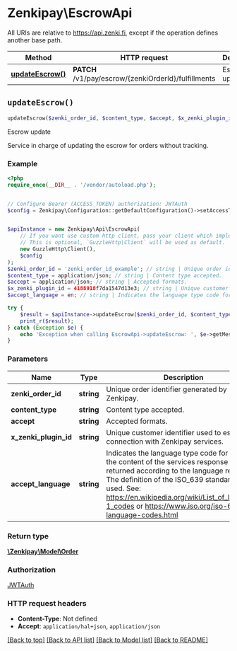 # Zenkipay\EscrowApi

All URIs are relative to https://api.zenki.fi, except if the operation defines another base path.

| Method | HTTP request | Description |
| ------------- | ------------- | ------------- |
| [**updateEscrow()**](EscrowApi.md#updateEscrow) | **PATCH** /v1/pay/escrow/{zenkiOrderId}/fulfillments | Escrow update |


## `updateEscrow()`

```php
updateEscrow($zenki_order_id, $content_type, $accept, $x_zenki_plugin_id, $accept_language): \Zenkipay\Model\Order
```

Escrow update

Service in charge of updating the escrow for orders without tracking.

### Example

```php
<?php
require_once(__DIR__ . '/vendor/autoload.php');


// Configure Bearer (ACCESS_TOKEN) authorization: JWTAuth
$config = Zenkipay\Configuration::getDefaultConfiguration()->setAccessToken('YOUR_ACCESS_TOKEN');


$apiInstance = new Zenkipay\Api\EscrowApi(
    // If you want use custom http client, pass your client which implements `GuzzleHttp\ClientInterface`.
    // This is optional, `GuzzleHttp\Client` will be used as default.
    new GuzzleHttp\Client(),
    $config
);
$zenki_order_id = 'zenki_order_id_example'; // string | Unique order identifier generated by Zenkipay.
$content_type = application/json; // string | Content type accepted.
$accept = application/json; // string | Accepted formats.
$x_zenki_plugin_id = 4188918f7da1547d13e3; // string | Unique customer identifier used to establish connection with Zenkipay services.
$accept_language = en; // string | Indicates the language type code for which the content of the services response is returned according to the language reported.  The definition of the ISO_639 standard is used. See: https://en.wikipedia.org/wiki/List_of_ISO_639-1_codes or https://www.iso.org/iso-639-language-codes.html

try {
    $result = $apiInstance->updateEscrow($zenki_order_id, $content_type, $accept, $x_zenki_plugin_id, $accept_language);
    print_r($result);
} catch (Exception $e) {
    echo 'Exception when calling EscrowApi->updateEscrow: ', $e->getMessage(), PHP_EOL;
}
```

### Parameters

| Name | Type | Description  | Notes |
| ------------- | ------------- | ------------- | ------------- |
| **zenki_order_id** | **string**| Unique order identifier generated by Zenkipay. | |
| **content_type** | **string**| Content type accepted. | |
| **accept** | **string**| Accepted formats. | |
| **x_zenki_plugin_id** | **string**| Unique customer identifier used to establish connection with Zenkipay services. | [optional] |
| **accept_language** | **string**| Indicates the language type code for which the content of the services response is returned according to the language reported.  The definition of the ISO_639 standard is used. See: https://en.wikipedia.org/wiki/List_of_ISO_639-1_codes or https://www.iso.org/iso-639-language-codes.html | [optional] |

### Return type

[**\Zenkipay\Model\Order**](../Model/Order.md)

### Authorization

[JWTAuth](../../README.md#JWTAuth)

### HTTP request headers

- **Content-Type**: Not defined
- **Accept**: `application/hal+json`, `application/json`

[[Back to top]](#) [[Back to API list]](../../README.md#endpoints)
[[Back to Model list]](../../README.md#models)
[[Back to README]](../../README.md)
